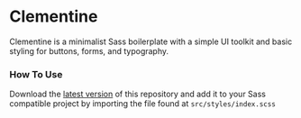 # Clementine

Clementine is a minimalist Sass boilerplate with a simple UI toolkit and basic styling for buttons, forms, and typography.

### How To Use

Download the [latest version](https://github.com/joesanchezjr/clementine/releases) of this repository and add it to your Sass compatible project by importing the file found at `src/styles/index.scss`
